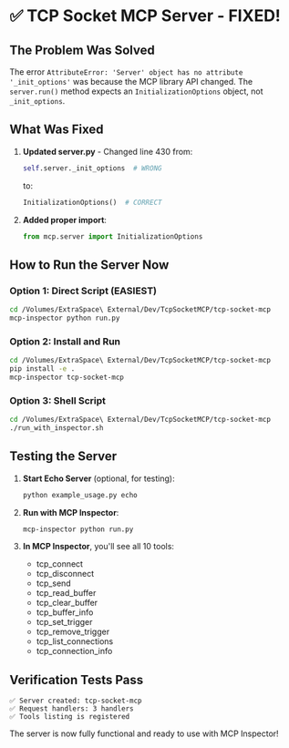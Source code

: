 # ✅ TCP Socket MCP Server - FIXED!

## The Problem Was Solved

The error `AttributeError: 'Server' object has no attribute '_init_options'` was because the MCP library API changed. The `server.run()` method expects an `InitializationOptions` object, not `_init_options`.

## What Was Fixed

1. **Updated server.py** - Changed line 430 from:
   ```python
   self.server._init_options  # WRONG
   ```
   to:
   ```python
   InitializationOptions()  # CORRECT
   ```

2. **Added proper import**:
   ```python
   from mcp.server import InitializationOptions
   ```

## How to Run the Server Now

### Option 1: Direct Script (EASIEST)
```bash
cd /Volumes/ExtraSpace\ External/Dev/TcpSocketMCP/tcp-socket-mcp
mcp-inspector python run.py
```

### Option 2: Install and Run
```bash
cd /Volumes/ExtraSpace\ External/Dev/TcpSocketMCP/tcp-socket-mcp
pip install -e .
mcp-inspector tcp-socket-mcp
```

### Option 3: Shell Script
```bash
cd /Volumes/ExtraSpace\ External/Dev/TcpSocketMCP/tcp-socket-mcp
./run_with_inspector.sh
```

## Testing the Server

1. **Start Echo Server** (optional, for testing):
   ```bash
   python example_usage.py echo
   ```

2. **Run with MCP Inspector**:
   ```bash
   mcp-inspector python run.py
   ```

3. **In MCP Inspector**, you'll see all 10 tools:
   - tcp_connect
   - tcp_disconnect
   - tcp_send
   - tcp_read_buffer
   - tcp_clear_buffer
   - tcp_buffer_info
   - tcp_set_trigger
   - tcp_remove_trigger
   - tcp_list_connections
   - tcp_connection_info

## Verification Tests Pass

```
✅ Server created: tcp-socket-mcp
✅ Request handlers: 3 handlers
✅ Tools listing is registered
```

The server is now fully functional and ready to use with MCP Inspector!